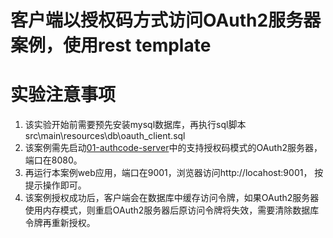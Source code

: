 客户端以授权码方式访问OAuth2服务器案例，使用rest template
======

# 实验注意事项

1. 该实验开始前需要预先安装mysql数据库，再执行sql脚本src\main\resources\db\oauth_client.sql
2. 该案例需先启动[01-authcode-server](../01-authcode-server)中的支持授权码模式的OAuth2服务器，端口在8080。
3. 再运行本案例web应用，端口在9001，浏览器访问http://locahost:9001， 按提示操作即可。
4. 该案例授权成功后，客户端会在数据库中缓存访问令牌，如果OAuth2服务器使用内存模式，则重启OAuth2服务器后原访问令牌将失效，需要清除数据库令牌再重新授权。

